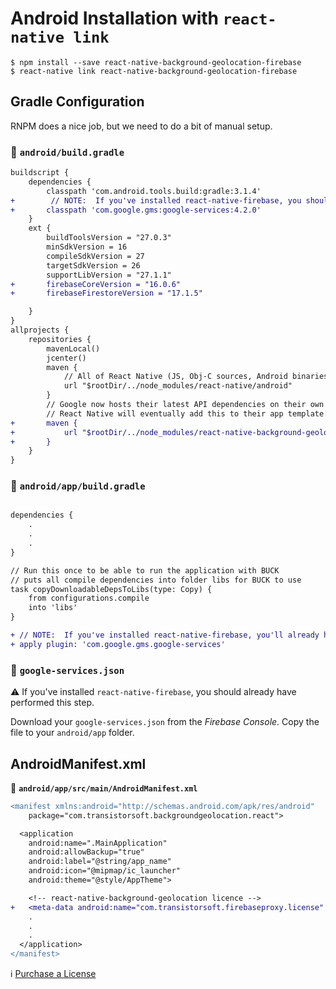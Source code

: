 # Android Installation with `react-native link`

```shell
$ npm install --save react-native-background-geolocation-firebase
$ react-native link react-native-background-geolocation-firebase
```

## Gradle Configuration

RNPM does a nice job, but we need to do a bit of manual setup.

### :open_file_folder: **`android/build.gradle`**

```diff
buildscript {
    dependencies {
        classpath 'com.android.tools.build:gradle:3.1.4'
+        // NOTE:  If you've installed react-native-firebase, you should already have this included.
+       classpath 'com.google.gms:google-services:4.2.0'
    }
    ext {
        buildToolsVersion = "27.0.3"
        minSdkVersion = 16
        compileSdkVersion = 27
        targetSdkVersion = 26
        supportLibVersion = "27.1.1"
+       firebaseCoreVersion = "16.0.6"
+       firebaseFirestoreVersion = "17.1.5"

    }
}
allprojects {
    repositories {
        mavenLocal()
        jcenter()
        maven {
            // All of React Native (JS, Obj-C sources, Android binaries) is installed from npm
            url "$rootDir/../node_modules/react-native/android"
        }
        // Google now hosts their latest API dependencies on their own maven  server.
        // React Native will eventually add this to their app template.
+       maven {
+           url "$rootDir/../node_modules/react-native-background-geolocation-firebase/android/libs"
+       }
    }
}
```

### :open_file_folder: **`android/app/build.gradle`**

```diff

dependencies {
    .
    .
    .
}

// Run this once to be able to run the application with BUCK
// puts all compile dependencies into folder libs for BUCK to use
task copyDownloadableDepsToLibs(type: Copy) {
    from configurations.compile
    into 'libs'
}

+ // NOTE:  If you've installed react-native-firebase, you'll already have this added.
+ apply plugin: 'com.google.gms.google-services'
```

### :open_file_folder: **`google-services.json`**

:warning:  If you've installed `react-native-firebase`, you should already have performed this step.

Download your `google-services.json` from the *Firebase Console*.  Copy the file to your `android/app` folder.

## AndroidManifest.xml

:open_file_folder: **`android/app/src/main/AndroidManifest.xml`**

```diff
<manifest xmlns:android="http://schemas.android.com/apk/res/android"
    package="com.transistorsoft.backgroundgeolocation.react">

  <application
    android:name=".MainApplication"
    android:allowBackup="true"
    android:label="@string/app_name"
    android:icon="@mipmap/ic_launcher"
    android:theme="@style/AppTheme">

    <!-- react-native-background-geolocation licence -->
+   <meta-data android:name="com.transistorsoft.firebaseproxy.license" android:value="YOUR_LICENCE_KEY_HERE" />
    .
    .
    .
  </application>
</manifest>

```

:information_source: [Purchase a License](http://www.transistorsoft.com/shop/products/react-native-background-geolocation)

